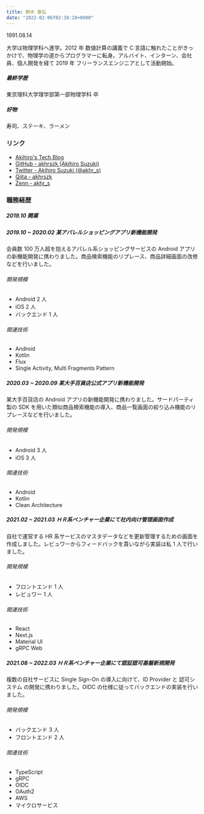 ```yaml
---
title: 鈴木 章弘
date: "2022-02-06T02:38:10+0900"
---
```


1991.08.14

大学は物理学科へ進学。2012 年 数値計算の講義で C 言語に触れたことがきっかけで、物理学の道からプログラマーに転身。アルバイト、インターン、会社員、個人開発を経て 2019 年 フリーランスエンジニアとして活動開始。

##### 最終学歴

東京理科大学理学部第一部物理学科 卒

##### 好物

寿司、ステーキ、ラーメン

### リンク

- [Akihiro's Tech Blog](http://akihr.io)
- [GitHub - akhrszk (Akihiro Suzuki)](https://github.com/akhrszk)
- [Twitter - Akihiro Suzuki (@akhr_s)](https://twitter.com/akhr_s)
- [Qiita - akhrszk](https://qiita.com/akhrszk)
- [Zenn - akhr_s](https://zenn.dev/akhr_s)

### 職務経歴

##### 2019.10 開業

##### 2019.10 ~ 2020.02 某アパレルショッピングアプリ新機能開発

会員数 100 万人超を抱えるアパレル系ショッピングサービスの Android アプリの新機能開発に携わりました。商品検索機能のリプレース、商品詳細画面の改修などを行いました。

###### 開発規模

- Android 2 人
- iOS 2 人
- バックエンド 1 人

###### 関連技術

- Android
- Kotlin
- Flux
- Single Activity, Multi Fragments Pattern

##### 2020.03 ~ 2020.09 某大手百貨店公式アプリ新機能開発

某大手百貨店の Android アプリの新機能開発に携わりました。サードパーティ製の SDK を用いた類似商品検索機能の導入、商品一覧画面の絞り込み機能のリプレースなどを行いました。

###### 開発規模

- Android 3 人
- iOS 3 人

###### 関連技術

- Android
- Kotlin
- Clean Architecture

##### 2021.02 ~ 2021.03 ＨＲ系ベンチャー企業にて社内向け管理画面作成

自社で運営する HR 系サービスのマスタデータなどを更新管理するための画面を作成しました。レビュワーからフィードバックを貰いながら実装は私 1 人で行いました。

###### 開発規模

- フロントエンド 1 人
- レビュワー 1 人

###### 関連技術

- React
- Next.js
- Material UI
- gRPC Web

##### 2021.08 ~ 2022.03 ＨＲ系ベンチャー企業にて認証認可基盤新規開発

複数の自社サービスに Single Sign-On の導入に向けて、ID Provider と 認可システム の開発に携わりました。OIDC の仕様に従ってバックエンドの実装を行いました。

###### 開発規模

- バックエンド 3 人
- フロントエンド 2 人

###### 関連技術

- TypeScript
- gRPC
- OIDC
- OAuth2
- AWS
- マイクロサービス

